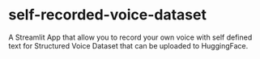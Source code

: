 # self-recorded-voice-dataset
A Streamlit App that allow you to record your own voice with self defined text for Structured Voice Dataset that can be uploaded to HuggingFace.
